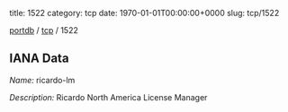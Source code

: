 title: 1522
category: tcp
date: 1970-01-01T00:00:00+0000
slug: tcp/1522

[portdb](/) / [tcp](/category/tcp.html) / 1522


## IANA Data

_Name:_ ricardo-lm

_Description:_ Ricardo North America License Manager

